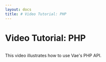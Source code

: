 ```yaml
---
layout: docs
title: # Video Tutorial: PHP
---
```


# Video Tutorial: PHP

![]()

This video illustrates how to use Vae's PHP API.
